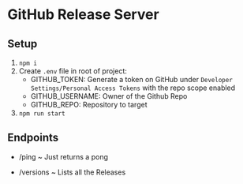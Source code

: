 # GitHub Release Server

## Setup
1. `npm i`
1. Create `.env` file in root of project:
    * GITHUB_TOKEN: Generate a token on GitHub under `Developer Settings/Personal Access Tokens` with the repo scope enabled
    * GITHUB_USERNAME: Owner of the Github Repo
    * GITHUB_REPO: Repository to target
1. `npm run start`

## Endpoints
* /ping ~ Just returns a pong

* /versions ~ Lists all the Releases